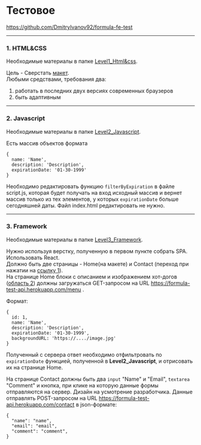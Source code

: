 # Тестовое
https://github.com/DmitryIvanov92/formula-fe-test

- - - - -

### 1. HTML&CSS
Необходимые материалы в папке [Level1_Html&css](https://github.com/DmitryIvanov92/formula-fe-test/tree/master/Level2_Javascript).

Цель - Сверстать [макет](
https://github.com/DmitryIvanov92/formula-fe-test/blob/master/Level1_Html%26css/resources/homepage.psd).    
Любыми средствами, требования два: 
1. работать в последних двух версиях современных браузеров
2. быть адаптивным

- - - - - - - 

### 2. Javascript
Необходимые материалы в папке [Level2_Javascript](https://github.com/DmitryIvanov92/formula-fe-test/tree/master/Level2_Javascript).

Есть массив объектов формата
```
{
  name: 'Name', 
  description: 'Description', 
  expirationDate: '01-30-1999' 
}
```
Необходимо редактировать функцию ```filterByExpiration``` в файле script.js, которая будет получать на вход исходный массив и вернет массив только из тех элементов, у которых ```expirationDate``` больше сегодняшней даты. 
Файл index.html редактировать не нужно.

- - - - - -

### 3. Framework
Необходимые материалы в папке [Level3_Framework](https://github.com/DmitryIvanov92/formula-fe-test/tree/master/Level3_Framework).

Нужно используя верстку, полученную в первом пункте собрать SPA. Использовать React.  
Должно быть две страницы - Home(на макете) и Contact (переход при нажатии на [ссылку 1](https://github.com/DmitryIvanov92/formula-fe-test/blob/master/Level3_Framework/resources/homepage.jpg)).  
На странице Home блоки с описанием и изображением хот-догов ([область 2](https://github.com/DmitryIvanov92/formula-fe-test/blob/master/Level3_Framework/resources/homepage.jpg)) должны загружаться GET-запросом на URL https://formula-test-api.herokuapp.com/menu .

Формат:

```
{
  id: 1,
  name: 'Name', 
  description: 'Description', 
  expirationDate: '01-30-1999',
  backgroundURL: 'https://..../image.jpg'
}
```
Полученный с сервера ответ необходимо отфильтровать по ```expirationDate``` функцией, полученной в **Level2_Javascript**, и отрисовать их на странице Home.

На странице Contact должны быть два ```input``` "Name" и "Email",  ```textarea``` "Comment" и кнопка, при клике на которую данные формы отправляются на сервер. Дизайн на усмотрение разработчика.
Данные отправлять POST-запросом на URL https://formula-test-api.herokuapp.com/contact в json-формате:
```
{
  "name": "name",
  "email": "email",
  "comment": "comment",
}
```
